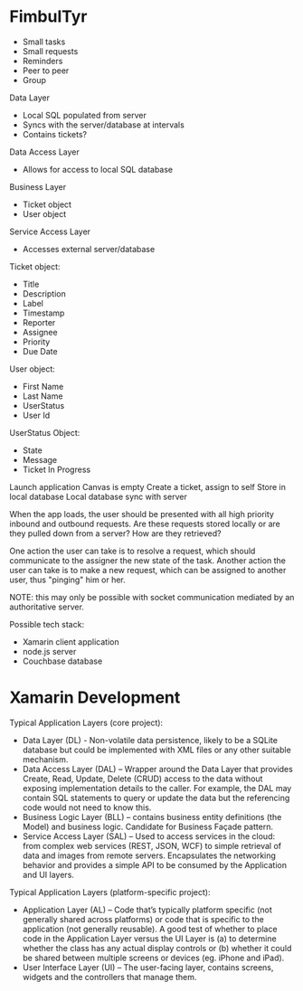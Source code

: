 FimbulTyr
=========

- Small tasks
- Small requests
- Reminders
- Peer to peer
- Group

Data Layer
- Local SQL populated from server
- Syncs with the server/database at intervals
- Contains tickets?

Data Access Layer
- Allows for access to local SQL database

Business Layer
- Ticket object
- User object

Service Access Layer
- Accesses external server/database


Ticket object:
- Title
- Description
- Label
- Timestamp
- Reporter
- Assignee
- Priority
- Due Date

User object:
- First Name
- Last Name
- UserStatus
- User Id

UserStatus Object:
- State
- Message
- Ticket In Progress


Launch application
Canvas is empty
Create a ticket, assign to self
Store in local database
Local database sync with server


When the app loads, the user should be presented with all high priority inbound and outbound requests. Are these requests stored locally or are they pulled down from a server? How are they retrieved?

One action the user can take is to resolve a request, which should communicate to the assigner the new state of the task. Another action the user can take is to make a new request, which can be assigned to another user, thus "pinging" him or her.

NOTE: this may only be possible with socket communication mediated by an authoritative server.

Possible tech stack:
- Xamarin client application
- node.js server
- Couchbase database



Xamarin Development
===================

Typical Application Layers (core project):
- Data Layer (DL) - Non-volatile data persistence, likely to be a SQLite database but could be implemented with XML files or any other suitable mechanism.
- Data Access Layer (DAL) – Wrapper around the Data Layer that provides Create, Read, Update, Delete (CRUD) access to the data without exposing implementation details to the caller. For example, the DAL may contain SQL statements to query or update the data but the referencing code would not need to know this.
- Business Logic Layer (BLL) – contains business entity definitions (the Model) and business logic. Candidate for Business Façade pattern.
- Service Access Layer (SAL) – Used to access services in the cloud: from complex web services (REST, JSON, WCF) to simple retrieval of data and images from remote servers. Encapsulates the networking behavior and provides a simple API to be consumed by the Application and UI layers.

Typical Application Layers (platform-specific project):
- Application Layer (AL) – Code that’s typically platform specific (not generally shared across platforms) or code that is specific to the application (not generally reusable). A good test of whether to place code in the Application Layer versus the UI Layer is (a) to determine whether the class has any actual display controls or (b) whether it could be shared between multiple screens or devices (eg. iPhone and iPad).
- User Interface Layer (UI) – The user-facing layer, contains screens, widgets and the controllers that manage them.